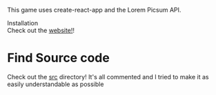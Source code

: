 This game uses create-react-app and the Lorem Picsum API.

Installation
<br>
Check out the [website!](https:/azurow.github.io/memory-game)!
</br>


# Find Source code
Check out the [src](https://github.com/Azurow/memory-game/tree/deploy-ready/src) directory! It's all commented and I tried to make it as easily understandable as possible
